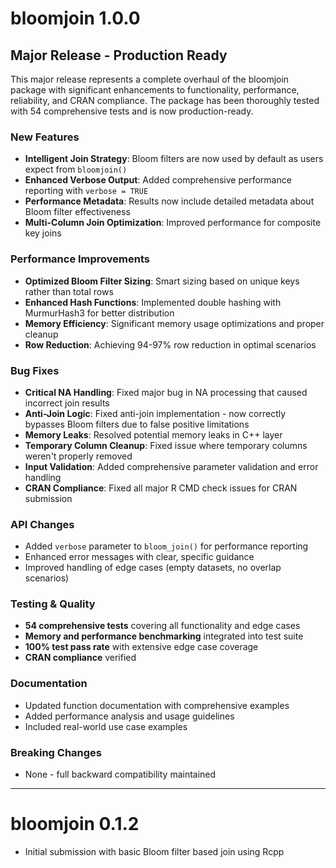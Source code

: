 # bloomjoin 1.0.0

## Major Release - Production Ready

This major release represents a complete overhaul of the bloomjoin package with significant enhancements to functionality, performance, reliability, and CRAN compliance. The package has been thoroughly tested with 54 comprehensive tests and is now production-ready.

### New Features

* **Intelligent Join Strategy**: Bloom filters are now used by default as users expect from `bloomjoin()`
* **Enhanced Verbose Output**: Added comprehensive performance reporting with `verbose = TRUE`
* **Performance Metadata**: Results now include detailed metadata about Bloom filter effectiveness
* **Multi-Column Join Optimization**: Improved performance for composite key joins

### Performance Improvements

* **Optimized Bloom Filter Sizing**: Smart sizing based on unique keys rather than total rows
* **Enhanced Hash Functions**: Implemented double hashing with MurmurHash3 for better distribution
* **Memory Efficiency**: Significant memory usage optimizations and proper cleanup
* **Row Reduction**: Achieving 94-97% row reduction in optimal scenarios

### Bug Fixes

* **Critical NA Handling**: Fixed major bug in NA processing that caused incorrect join results
* **Anti-Join Logic**: Fixed anti-join implementation - now correctly bypasses Bloom filters due to false positive limitations
* **Memory Leaks**: Resolved potential memory leaks in C++ layer
* **Temporary Column Cleanup**: Fixed issue where temporary columns weren't properly removed  
* **Input Validation**: Added comprehensive parameter validation and error handling
* **CRAN Compliance**: Fixed all major R CMD check issues for CRAN submission

### API Changes

* Added `verbose` parameter to `bloom_join()` for performance reporting
* Enhanced error messages with clear, specific guidance
* Improved handling of edge cases (empty datasets, no overlap scenarios)

### Testing & Quality

* **54 comprehensive tests** covering all functionality and edge cases
* **Memory and performance benchmarking** integrated into test suite
* **100% test pass rate** with extensive edge case coverage
* **CRAN compliance** verified

### Documentation

* Updated function documentation with comprehensive examples
* Added performance analysis and usage guidelines
* Included real-world use case examples

### Breaking Changes

* None - full backward compatibility maintained

---

# bloomjoin 0.1.2

* Initial submission with basic Bloom filter based join using Rcpp